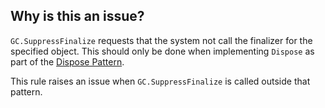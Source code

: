 ## Why is this an issue?

`GC.SuppressFinalize` requests that the system not call the finalizer for the specified object. This should only be done when
implementing `Dispose` as part of the [Dispose Pattern](https://docs.microsoft.com/en-us/dotnet/standard/garbage-collection/implementing-dispose).

This rule raises an issue when `GC.SuppressFinalize` is called outside that pattern.